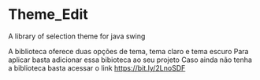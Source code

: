 # Theme_Edit
A library of selection theme for java swing


A biblioteca oferece duas opções de tema, tema claro e tema escuro
Para aplicar basta adicionar essa bibioteca ao seu projeto
Caso ainda não tenha a biblioteca basta acessar o link https://bit.ly/2LnoSDF
